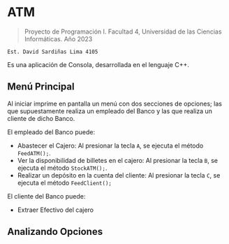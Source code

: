 # ATM

> Proyecto de Programación I. Facultad 4, Universidad de las Ciencias Informáticas. Año 2023

`Est. David Sardiñas Lima 4105`

Es una aplicación de Consola, desarrollada en el lenguaje C++.

## Menú Principal
Al iniciar imprime en pantalla un menú con dos secciones de opciones; las que supuestamente realiza un empleado del Banco y las que realiza un cliente de dicho Banco.
 
 El empleado del Banco puede:
 - Abastecer el Cajero: Al presionar la tecla `A`, se ejecuta el método `FeedATM();`.
 - Ver la disponibilidad de billetes en el cajero: Al presionar la tecla `B`, se ejecuta el método `StockATM();`.
 - Realizar un depósito en la cuenta del cliente: Al presionar la tecla `C`, se ejecuta el método `FeedClient();`
 
 El cliente del Banco puede:
 - Extraer Efectivo del cajero

## Analizando Opciones

